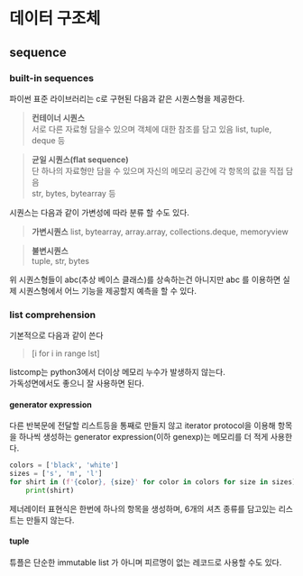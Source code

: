 # 데이터 구조체
## sequence
### built-in sequences
파이썬 표준 라이브러리는 c로 구현된 다음과 같은 시퀀스형을 제공한다.  
> **컨테이너 시퀀스**  
서로 다른 자료형 담을수 있으며 객체에 대한 참조를 담고 있음
list, tuple, deque 등  

>**균일 시퀀스(flat sequence)**  
단 하나의 자료형만 담을 수 있으며 자신의 메모리 공간에 각 항목의 값을 직접 담음    
str, bytes, bytearray 등

시퀀스는 다음과 같이 가변성에 따라 분류 할 수도 있다.  
> **가변시퀀스**
list, bytearray, array.array, collections.deque, memoryview  

>**불변시퀀스**  
tuple, str, bytes

위 시퀀스형들이 abc(추상 베이스 클래스)를 상속하는건 아니지만 abc 를 이용하면 실제 시퀀스형에서 어느 기능을 제공할지 예측을 할 수 있다.  

### list comprehension
기본적으로 다음과 같이 쓴다
>[i for i in range lst] 

listcomp는 python3에서 더이상 메모리 누수가 발생하지 않는다.  
가독성면에서도 좋으니 잘 사용하면 된다.  

#### generator expression
다른 반복문에 전달할 리스트등을 통째로 만들지 않고 iterator protocol을 이용해 항목을 하나씩 생성하는 generator expression(이하 genexp)는 메모리를 더 적게 사용한다.  

```python
colors = ['black', 'white']  
sizes = ['s', 'm', 'l']
for shirt in (f'{color}, {size}' for color in colors for size in sizes):
    print(shirt)
```
제너레이터 표현식은 한번에 하나의 항목을 생성하며, 6개의 셔츠 종류를 담고있는 리스트는 만들지 않는다.  

#### tuple
튜플은 단순한 immutable list 가 아니며 피르명이 없는 레코드로 사용할 수도 있다.  
